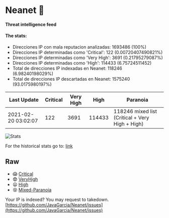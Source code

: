 # Neanet :hocho:
#### Threat intelligence feed
#### The stats:

- Direcciones IP con mala reputacion analizadas: 1693486 (100%)
- Direcciones IP determinadas como 'Critical':  122 (0.00720407490821%)
- Direcciones IP determinadas como 'Very High':  3691 (0.21795279087%)
- Direcciones IP determinadas como 'High':  114433 (6.75724511452)
- Total de direcciones IP indexadas en Neanet:  118246 (6.98240198029%)
- Total de direcciones IP descartadas en Neanet:  1575240 (93.0175980197%)

| Last Update | Critical | Very High | High | Paranoia |
| --- | --- | --- | --- | --- |
| 2021-02-20 03:02:07 | 122 | 3691 | 114433 | 118246 mixed list (Critical + Very High + High)|

![Stats](https://docs.google.com/spreadsheets/d/e/2PACX-1vSnaNMIXVabIpDJjufMlzH7poXnshF3mgd8Is1g9ytUEzVsP5my4Trn8f-xkoLLQ38xpL3HtmUexLo6/pubchart?oid=501124687&format=image)

For the historical stats go to: [link](/stats.csv)
## Raw
- :scream: [Critical](https://raw.githubusercontent.com/JavaGarcia/Neanet/master/blacklists/neanet_critical.txt)
- :fearful: [VeryHigh](https://raw.githubusercontent.com/JavaGarcia/Neanet/master/blacklists/neanet_veryHigh.txtt)
- :frowning: [High](https://raw.githubusercontent.com/JavaGarcia/Neanet/master/blacklists/neanet_high.txt)
- :dizzy_face: [Mixed-Paranoia](https://raw.githubusercontent.com/JavaGarcia/Neanet/master/blacklists/neanet_all.txt)


Your IP is indexed? You may request to takedown. [https://github.com/JavaGarcia/Neanet/issues](https://github.com/JavaGarcia/Neanet/issues)



































































































































































































































































































































































































































































































































































































































































































































































































































































































































































































































































































































































































































































































































































































































































































































































































































































































































































































































































































































































































































































































































































































































































































































































































































































































































































































































































































































































































































































































































































































































































































































































































































































































































































































































































































































































































































































































































































































































































































































































































































































































































































































































































































































































































































































































